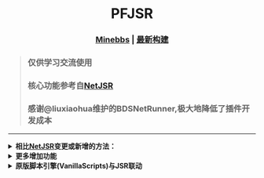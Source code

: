<div align="center">
<h1>PFJSR</h1>
  
### [Minebbs](https://www.minebbs.com/resources/2105/) | [最新构建](https://github.com/littlegao233/PFJSR/releases/tag/v1-AzurePipelineBuild)
</div>

> ### 仅供学习交流使用
> ### 核心功能参考自[NetJSR](https://github.com/zhkj-liuxiaohua/BDSJSR2)
>
> ### 感谢@liuxiaohua维护的BDSNetRunner,极大地降低了插件开发成本


---
<details>
<summary><b>相比<a href="https://github.com/zhkj-liuxiaohua/BDSJSR2">NetJSR</a>变更或新增的方法：<b></summary>

- #### [变更] `add*ActListener`的返回值：(返回已添加的回调ID，可用于`remove*ActListener`)
     >```js
     >let id = add*ActListener("onLoadName",e => {});
     >```
- #### [变更] `remove*ActListener`方法重载：
     >```js
     >//示例功能：移除当前脚本的所有"onLoadName"监听
     >//参数个数：1个
     >//参数类型：字符串
     >//参数释义：key - 注册用关键字
     >//返回值：移除的监听数量
     >//备注：现NetJsr方法，但返回值与现Netjsr不同
     >let count = remove*ActListener("onLoadName");
     >```
     >```js
     >function aListener(e){//定义一个非匿名函数
     >    log(e);
     >}
     >add*ActListener("onLoadName",aListener);//添加监听
     >
     >//示例功能：通过非匿名函数移除一个"onLoadName"监听
     >//参数个数：2个
     >//参数类型：字符串;方法
     >//参数释义：key - 注册用关键字;fun - 监听器的非匿名函数
     >//返回值：移除的监听数量
     >//备注：不兼容最新netjsr,兼容旧的NetJSR或原JSR
     >let count = remove*ActListener("onLoadName",aListener);
     >```
     >```js
     >let id = add*ActListener("onLoadName",e => {});
     >
     >//示例功能：通过id移除一个"onLoadName"监听
     >//参数个数：1个
     >//参数类型：字符串
     >//参数释义：id - add*ActListener得到的ID
     >//备注：不兼容netjsr
     >remove*ActListener(id);
     >```
     >```js
     >//另有(不再赘述)：
     >//#1
     >let count = remove*ActListener(aListener);
     >//#2
     >remove*ActListener("onLoadName",id);
     >```
 - #### [变更] `setTimeout`的返回值：
     >```js
     >//创建一个Timeout，把该timeout的id存入变量
     >let id = setTimeout("xxx();",1000);
     >log("当前Timeout的ID：" + id);
     >```
- #### [增加] `clearTimeout`方法：
     >```js
     >//取消一个TimeOut
     >clearTimeout(id);
     >```
- #### [Njsr最新版本已增加] `setInterval`方法，设置循环计时器
    - 参数个数：2个
    - 参数类型：字符串/函数，整型
    - 参数详解：code - 待延时执行的指令字符串/函数对象，millisec - 循环毫秒数
     >```js
     >//创建一个计时器，把该计时器的id存入变量
     >let id = setInterval("xxx();",1000);
     >log("当前计时器的ID：" + id);
     >```
- #### [Njsr最新版本已增加] `clearInterval`方法：
     >```js
     >//清除一个计时器
     >clearInterval(id);
     >```
</details>
<details>
<summary><b>更多增加功能<b></summary>

 - #### 导入`.Net Framework`命名空间
     - 示例
       >```js
       >const Console = importNamespace("System").Console;
       >Console.Clear();
       >Console.WriteLine("已清屏");
       >```
 - #### 导入其他CSR目录下的程序集的命名空间
     - 比如csr目录下有个PFEssentials.csr.dll，那么可以通过如下的方式调用程序集内部的方法
       >```js
       >const PFConsole = importNamespace("PFEssentials").Console//导入PFEssentials命名空间的静态类Console
       >PFConsole.SharedWriteLine("测试插件", "输出内容")//调用SharedWriteLine方法
       >const pfessApi = importNamespace("PFEssentials.PublicApi").V2;
       >//导入"PFEssentials"的命名空间("PublicApi"是静态类名，当命名空间导入),V2是类名
       >//其他程序集如何导入需要具体分析
       >addAfterActListener("onInputCommand", function (_e) {
       >    const e = JSON.parse(_e);
       >    if (e.cmd.toLowerCase().trim() === "/querymoney") {//匹配命令
       >        const money = pfessApi.GetMoney(e.playername);//调用已经导入的类的静态方法来获取money
       >        pfessApi.FeedbackTellraw(e.playername, "你的Money:" + money);
       >    }
       >  /*参考(具体方法可以通过反编译程序集来查看)
       >  pfessApi.AddMoney
       >  pfessApi.RemoveMoney
       >  pfessApi.GetMoney
       >  pfessApi.GetUUID
       >  pfessApi.HasOpPermission
       >  pfessApi.FeedbackTellraw
       >  pfessApi.SendActionbar
       >  pfessApi.AddCommandDescribe
       >  pfessApi.DelCommandDescribe
       >  pfessApi.ExecuteCmd
       >  pfessApi.ExecuteCmdAs"
       >  */
       >});
       >```

</details>

<details>
<summary><b>原版脚本引擎(VanillaScripts)与JSR联动<b></summary>

- ### 如何开启
  - 使用[UnlockScripting](https://www.minebbs.com/resources/unlockscripting.1610/)或对地图开启实验玩法以启用官方脚本
  - 将名称为`*.v.js`的文件置于对应目录，即可加载(目录参见`plugins\PFJSR\config.json`)
- ### 如何调用JSR方法
  - `JSRErunScript(a1:string);`
    - a1 : JS文本
    - 说明：官方脚本内调用JSR引擎执行脚本
    - 示例：`JSRErunScript('log(''VanillaScript调用JSR输出信息'')') `
- ### 官方脚本引擎脚本编写参考
  - https://bedrock.dev/zh/docs/stable/Scripting
</details>